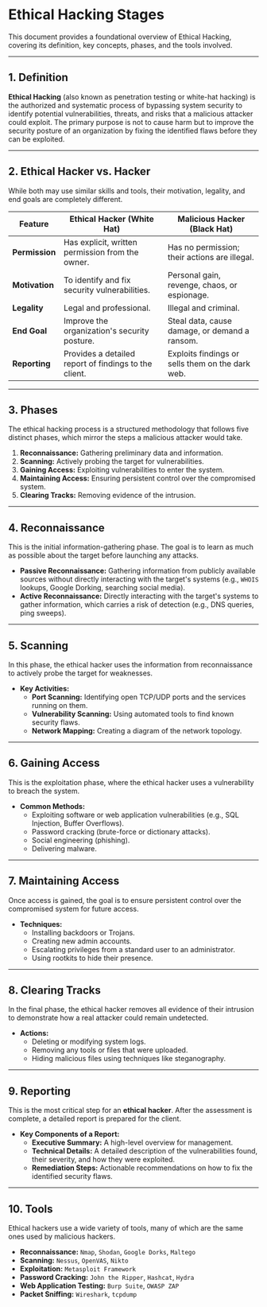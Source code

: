 # Ethical Hacking Stages

This document provides a foundational overview of Ethical Hacking, covering its definition, key concepts, phases, and the tools involved.

---

## 1. Definition
**Ethical Hacking** (also known as penetration testing or white-hat hacking) is the authorized and systematic process of bypassing system security to identify potential vulnerabilities, threats, and risks that a malicious attacker could exploit. The primary purpose is not to cause harm but to improve the security posture of an organization by fixing the identified flaws before they can be exploited.

---

## 2. Ethical Hacker vs. Hacker
While both may use similar skills and tools, their motivation, legality, and end goals are completely different.

| Feature               | Ethical Hacker (White Hat)                      | Malicious Hacker (Black Hat)                  |
| --------------------- | ----------------------------------------------- | --------------------------------------------- |
| **Permission** | Has explicit, written permission from the owner. | Has no permission; their actions are illegal. |
| **Motivation** | To identify and fix security vulnerabilities.   | Personal gain, revenge, chaos, or espionage.  |
| **Legality** | Legal and professional.                         | Illegal and criminal.                         |
| **End Goal** | Improve the organization's security posture.    | Steal data, cause damage, or demand a ransom. |
| **Reporting** | Provides a detailed report of findings to the client. | Exploits findings or sells them on the dark web. |

---

## 3. Phases
The ethical hacking process is a structured methodology that follows five distinct phases, which mirror the steps a malicious attacker would take.

1.  **Reconnaissance:** Gathering preliminary data and information.
2.  **Scanning:** Actively probing the target for vulnerabilities.
3.  **Gaining Access:** Exploiting vulnerabilities to enter the system.
4.  **Maintaining Access:** Ensuring persistent control over the compromised system.
5.  **Clearing Tracks:** Removing evidence of the intrusion.

---

## 4. Reconnaissance
This is the initial information-gathering phase. The goal is to learn as much as possible about the target before launching any attacks.

-   **Passive Reconnaissance:** Gathering information from publicly available sources without directly interacting with the target's systems (e.g., `WHOIS` lookups, Google Dorking, searching social media).
-   **Active Reconnaissance:** Directly interacting with the target's systems to gather information, which carries a risk of detection (e.g., DNS queries, ping sweeps).

---

## 5. Scanning
In this phase, the ethical hacker uses the information from reconnaissance to actively probe the target for weaknesses.

-   **Key Activities:**
    -   **Port Scanning:** Identifying open TCP/UDP ports and the services running on them.
    -   **Vulnerability Scanning:** Using automated tools to find known security flaws.
    -   **Network Mapping:** Creating a diagram of the network topology.

---

## 6. Gaining Access
This is the exploitation phase, where the ethical hacker uses a vulnerability to breach the system.

-   **Common Methods:**
    -   Exploiting software or web application vulnerabilities (e.g., SQL Injection, Buffer Overflows).
    -   Password cracking (brute-force or dictionary attacks).
    -   Social engineering (phishing).
    -   Delivering malware.

---

## 7. Maintaining Access
Once access is gained, the goal is to ensure persistent control over the compromised system for future access.

-   **Techniques:**
    -   Installing backdoors or Trojans.
    -   Creating new admin accounts.
    -   Escalating privileges from a standard user to an administrator.
    -   Using rootkits to hide their presence.

---

## 8. Clearing Tracks
In the final phase, the ethical hacker removes all evidence of their intrusion to demonstrate how a real attacker could remain undetected.

-   **Actions:**
    -   Deleting or modifying system logs.
    -   Removing any tools or files that were uploaded.
    -   Hiding malicious files using techniques like steganography.

---

## 9. Reporting
This is the most critical step for an **ethical hacker**. After the assessment is complete, a detailed report is prepared for the client.

-   **Key Components of a Report:**
    -   **Executive Summary:** A high-level overview for management.
    -   **Technical Details:** A detailed description of the vulnerabilities found, their severity, and how they were exploited.
    -   **Remediation Steps:** Actionable recommendations on how to fix the identified security flaws.

---

## 10. Tools
Ethical hackers use a wide variety of tools, many of which are the same ones used by malicious hackers.

-   **Reconnaissance:** `Nmap`, `Shodan`, `Google Dorks`, `Maltego`
-   **Scanning:** `Nessus`, `OpenVAS`, `Nikto`
-   **Exploitation:** `Metasploit Framework`
-   **Password Cracking:** `John the Ripper`, `Hashcat`, `Hydra`
-   **Web Application Testing:** `Burp Suite`, `OWASP ZAP`
-   **Packet Sniffing:** `Wireshark`, `tcpdump`
